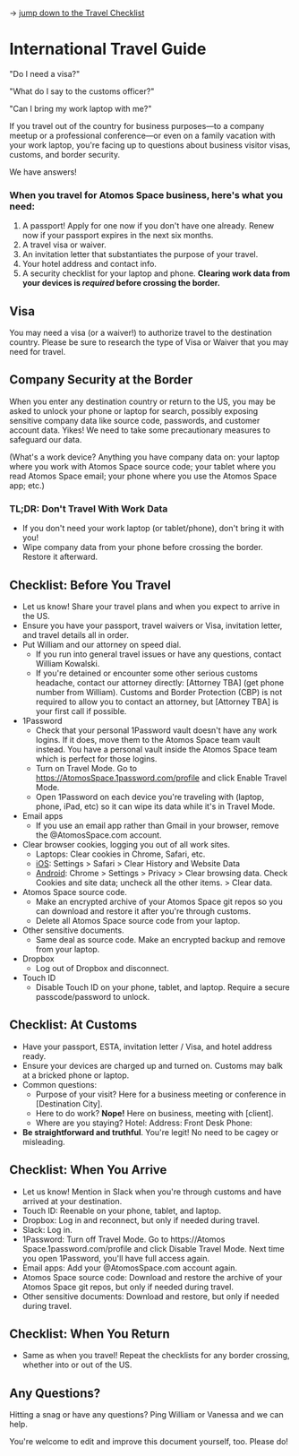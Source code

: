 → [jump down to the Travel Checklist](#checklist-before-you-travel)

# International Travel Guide

"Do I need a visa?"

"What do I say to the customs officer?"

"Can I bring my work laptop with me?"

If you travel out of the country for business purposes—to a company meetup or a professional conference—or even on a family vacation with your work laptop, you're facing up to questions about business visitor visas, customs, and border security.

We have answers!

### When you travel for Atomos Space business, here's what you need:

1. A passport! Apply for one now if you don't have one already. Renew now if your passport expires in the next six months.
2. A travel visa or waiver.
3. An invitation letter that substantiates the purpose of your travel.
4. Your hotel address and contact info.
5. A security checklist for your laptop and phone. **Clearing work data from your devices is *required* before crossing the border.**


## Visa

You may need a visa (or a waiver!) to authorize travel to the destination country. Please be sure to research the type of Visa or Waiver that you may need for travel.

## Company Security at the Border

When you enter any destination country or return to the US, you may be asked to unlock your phone or laptop for search, possibly exposing sensitive company data like source code, passwords, and customer account data. Yikes! We need to take some precautionary measures to safeguard our data.

(What's a work device? Anything you have company data on: your laptop where you work with Atomos Space source code; your tablet where you read Atomos Space email; your phone where you use the Atomos Space app; etc.)

### TL;DR: Don't Travel With Work Data

* If you don't need your work laptop (or tablet/phone), don't bring it with you!
* Wipe company data from your phone before crossing the border. Restore it afterward.

## Checklist: Before You Travel

* Let us know! Share your travel plans and when you expect to arrive in the US.
* Ensure you have your passport, travel waivers or Visa, invitation letter, and travel details all in order.
* Put William and our attorney on speed dial.
  * If you run into general travel issues or have any questions, contact William Kowalski.
  * If you're detained or encounter some other serious customs headache, contact our attorney directly: [Attorney TBA] (get phone number from William). Customs and Border Protection (CBP) is not required to allow you to contact an attorney, but [Attorney TBA] is your first call if possible.
* 1Password
  * Check that your personal 1Password vault doesn't have any work logins. If it does, move them to the Atomos Space team vault instead. You have a personal vault inside the Atomos Space team which is perfect for those logins.
  * Turn on Travel Mode. Go to https://AtomosSpace.1password.com/profile and click Enable Travel Mode.
  * Open 1Password on each device you're traveling with (laptop, phone, iPad, etc) so it can wipe its data while it's in Travel Mode.
* Email apps
  * If you use an email app rather than Gmail in your browser, remove the @AtomosSpace.com account.
* Clear browser cookies, logging you out of all work sites.
  * Laptops: Clear cookies in Chrome, Safari, etc.
  * [iOS](https://support.apple.com/en-us/HT201265): Settings > Safari > Clear History and Website Data
  * [Android](https://support.google.com/chrome/answer/95647?co=GENIE.Platform%3DAndroid&hl=en): Chrome > Settings > Privacy > Clear browsing data. Check Cookies and site data; uncheck all the other items. > Clear data.
* Atomos Space source code.
  * Make an encrypted archive of your Atomos Space git repos so you can download and restore it after you're through customs.
  * Delete all Atomos Space source code from your laptop.
* Other sensitive documents.
  * Same deal as source code. Make an encrypted backup and remove from your laptop.
* Dropbox
  * Log out of Dropbox and disconnect.
* Touch ID
  * Disable Touch ID on your phone, tablet, and laptop. Require a secure passcode/password to unlock.

## Checklist: At Customs

* Have your passport, ESTA, invitation letter / Visa, and hotel address ready.
* Ensure your devices are charged up and turned on. Customs may balk at a bricked phone or laptop.
* Common questions:
  * Purpose of your visit? Here for a business meeting or conference in [Destination City].
  * Here to do work? **Nope!** Here on business, meeting with [client].
  * Where are you staying?
    Hotel:
    Address:
    Front Desk Phone:
* **Be straightforward and truthful**. You're legit! No need to be cagey or misleading.

## Checklist: When You Arrive

* Let us know! Mention in Slack when you're through customs and have arrived at your destination.
* Touch ID: Reenable on your phone, tablet, and laptop.
* Dropbox: Log in and reconnect, but only if needed during travel.
* Slack: Log in.
* 1Password: Turn off Travel Mode. Go to https://Atomos Space.1password.com/profile and click Disable Travel Mode. Next time you open 1Password, you'll have full access again.
* Email apps: Add your @AtomosSpace.com account again.
* Atomos Space source code: Download and restore the archive of your Atomos Space git repos, but only if needed during travel.
* Other sensitive documents: Download and restore, but only if needed during travel.

## Checklist: When You Return

* Same as when you travel! Repeat the checklists for any border crossing, whether into or out of the US.


## Any Questions?

Hitting a snag or have any questions? Ping William or Vanessa and we can help.

You're welcome to edit and improve this document yourself, too. Please do!

